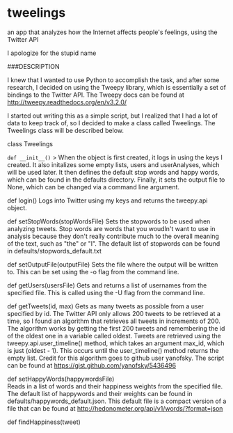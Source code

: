 # tweelings
an app that analyzes how the Internet affects people's feelings, using the Twitter API

I apologize for the stupid name

###DESCRIPTION

I knew that I wanted to use Python to accomplish the task, and after some research, I decided 
on using the Tweepy library, which is essentially a set of bindings to the Twitter API.
The Tweepy docs can be found at http://tweepy.readthedocs.org/en/v3.2.0/

I started out writing this as a simple script, but I realized that I had a lot of data to keep track of, so I decided to make a class called Tweelings. The Tweelings class will be described below.

class Tweelings

   `def __init__()`
      > When the object is first created, it logs in using the keys I created. It also initalizes some empty lists, users and userAnalyses, which will be used later. It then defines the default stop words and happy words, which can be found in the defaults directory. Finally, it sets the output file to None, which can be changed via a command line argument. 

   def login()
      Logs into Twitter using my keys and returns the tweepy.api object.

   def setStopWords(stopWordsFile)
      Sets the stopwords to be used when analyzing tweets. Stop words are words that you woudln't want to use in analysis because they don't really contribute much to the overall meaning of the text, such as "the" or "I". The default list of stopwords can be found in defaults/stopwords_default.txt

   def setOutputFile(outputFile)
      Sets the file where the output will be written to. This can be set using the -o flag from the command line.

   def getUsers(usersFile)
      Gets and returns a list of usernames from the specified file. This is called using the -U flag from the command line.

   def getTweets(id, max)
      Gets as many tweets as possible from a user specified by id. The Twitter API only allows 200 tweets to be retrieved at a time, so I found an algorithm that retrieves all tweets in increments of 200. The algorithm works by getting the first 200 tweets and remembering the id of the oldest one in a variable called oldest. Tweets are retrieved using the
      tweepy.api.user_timeline() method, which takes an argument max_id, which is just
      (oldest - 1). This occurs until the user_timeline() method returns the empty list.
      Credit for this algorithm goes to github user yanofsky.
      The script can be found at https://gist.github.com/yanofsky/5436496

   def setHappyWords(happywordsFile)   
      Reads in a list of words and their happiness weights from the specified file. The default list of happywords and their weights can be found in defaults/happywords_default.json. This default file is a compact version of a file that can be found at
      http://hedonometer.org/api/v1/words/?format=json

   def findHappiness(tweet)
